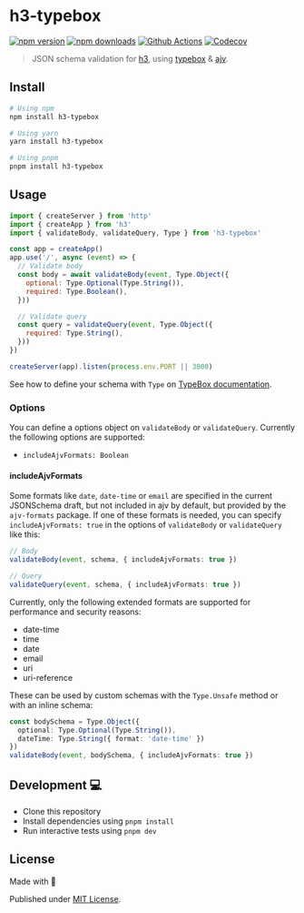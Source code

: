 # h3-typebox

[![npm version][npm-version-src]][npm-version-href]
[![npm downloads][npm-downloads-src]][npm-downloads-href]
[![Github Actions][github-actions-src]][github-actions-href]
[![Codecov][codecov-src]][codecov-href]

> JSON schema validation for [h3](https://github.com/unjs/h3), using [typebox](https://github.com/sinclairzx81/typebox) & [ajv](https://github.com/ajv-validator/ajv).

## Install

```sh
# Using npm
npm install h3-typebox

# Using yarn
yarn install h3-typebox

# Using pnpm
pnpm install h3-typebox
```

## Usage

```js
import { createServer } from 'http'
import { createApp } from 'h3'
import { validateBody, validateQuery, Type } from 'h3-typebox'

const app = createApp()
app.use('/', async (event) => {
  // Validate body
  const body = await validateBody(event, Type.Object({
    optional: Type.Optional(Type.String()),
    required: Type.Boolean(),
  }))

  // Validate query
  const query = validateQuery(event, Type.Object({
    required: Type.String(),
  }))
})

createServer(app).listen(process.env.PORT || 3000)
```

See how to define your schema with `Type` on [TypeBox documentation](https://github.com/sinclairzx81/typebox#usage).

### Options

You can define a options object on `validateBody` or `validateQuery`. Currently the following options are supported:

- `includeAjvFormats: Boolean`

#### includeAjvFormats

Some formats like `date`, `date-time` or `email` are specified in the current JSONSchema draft, but not included in ajv by default, but provided by the `ajv-formats` package. If one of these formats is needed, you can specify `includeAjvFormats: true` in the options of `validateBody` or `validateQuery` like this:

```ts
// Body
validateBody(event, schema, { includeAjvFormats: true })

// Query
validateQuery(event, schema, { includeAjvFormats: true })
```

Currently, only the following extended formats are supported for performance and security reasons:

- date-time
- time
- date
- email
- uri
- uri-reference

These can be used by custom schemas with the `Type.Unsafe` method or with an inline schema:

```ts
const bodySchema = Type.Object({
  optional: Type.Optional(Type.String()),
  dateTime: Type.String({ format: 'date-time' })
})
validateBody(event, bodySchema, { includeAjvFormats: true })
```

## Development 💻

- Clone this repository
- Install dependencies using `pnpm install`
- Run interactive tests using `pnpm dev`

## License

Made with 💙

Published under [MIT License](./LICENSE).

<!-- Badges -->
[npm-version-src]: https://img.shields.io/npm/v/h3-typebox?style=flat-square
[npm-version-href]: https://npmjs.com/package/h3-typebox

[npm-downloads-src]: https://img.shields.io/npm/dm/h3-typebox?style=flat-square
[npm-downloads-href]: https://npmjs.com/package/h3-typebox

[github-actions-src]: https://img.shields.io/github/workflow/status/kevinmarrec/h3-typebox/CI
[github-actions-href]: https://github.com/kevinmarrec/h3-typebox/actions?query=workflow%3Aci

[codecov-src]: https://img.shields.io/codecov/c/gh/kevinmarrec/h3-typebox/main?style=flat-square
[codecov-href]: https://codecov.io/gh/kevinmarrec/h3-typebox
